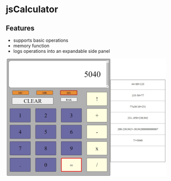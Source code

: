 # jsCalculator

## Features

* supports basic operations
* memory function
* logs operations into an expandable side panel

![features](./screenshots/Capture.JPG)

